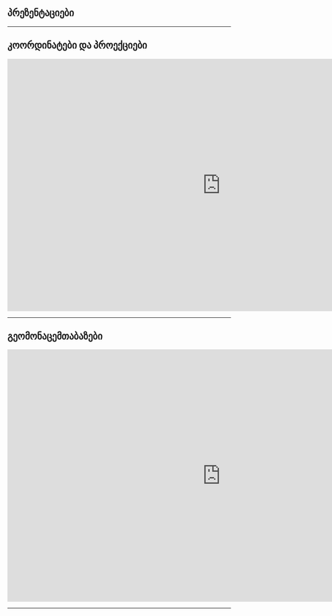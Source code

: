 ## პრეზენტაციები

---

## კოორდინატები და პროექციები

<iframe src="https://docs.google.com/presentation/d/1Z05IoGBGqr4a3eJRgJP9xx7lsI-xZlxD/edit?usp=sharing&ouid=117579760536213178361&rtpof=true&sd=true" frameborder="0" width="960" height="569" allowfullscreen="true" mozallowfullscreen="true" webkitallowfullscreen="true"></iframe>

---

## გეომონაცემთაბაზები

<iframe src="https://docs.google.com/presentation/d/1DbznyJcEnlJwVMb0Ykk0wzLXsHzvzUrA/edit?usp=drive_link&ouid=117579760536213178361&rtpof=true&sd=true" frameborder="0" width="960" height="569" allowfullscreen="true" mozallowfullscreen="true" webkitallowfullscreen="true"></iframe>

---
